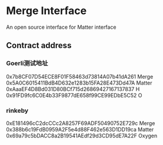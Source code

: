 # Merge Interface

An open source interface for Matter interface 

## Contract address


### Goerli测试地址
0x7b8CF07D54ECE8F01F58463d73814A07b41dA261 Merge  
0x5A0C6015411BdB4D632e1283b15FA28E473Dd47A Matter  
0xAaaEF4D8Bd031D80BCf715d26869427167137837 H  
0x91FD9fc6C0E4b33F9877dE658f99CE99EDbE5C52 O  
 

### rinkeby
0xE181496cC2dcCCc2A8257F69ADF50490752E729c Merge
0x388b6c19FdB0959A2F5e4d88F462e563D1DD19ca Matter
0x69a79c5bDACC8a2B19541AEdf29d3CD95dE7A22F Oxygen
 
